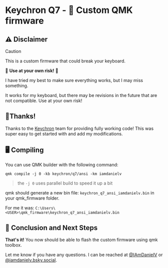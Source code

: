 # Keychron Q7 - 🚧 Custom QMK firmware

## ⚠️ Disclaimer
> [!CAUTION]
> This is a custom firmware that could break your keyboard.
>
> 🛑 **Use at your own risk!** 🛑
> 
> I have tried my best to make sure everything works, but I may miss something.
>
> It works for my keyboard, but there may be revisions in the future that are not compatible. Use at your own risk!

## 🥳Thanks!

Thanks to the [Keychron](https://github.com/keychron/) team for providing fully working code!
This was super easy to get started with and add my modifications.

## 🖥️ Compiling

You can use QMK builder with the following command:

```shell
qmk compile -j 0 -kb keychron/q7/ansi -km iamdanielv
```

> the `-j 0` uses parallel build to speed it up a bit

qmk should generate a new bin file: `keychron_q7_ansi_iamdanielv.bin` in your qmk_firmware folder.

For me it was: `C:\Users\<USER>\qmk_firmware\keychron_q7_ansi_iamdanielv.bin`


## 🎉 Conclusion and Next Steps

**That's it!** You now should be able to flash the custom firmware using qmk toolbox.

Let me know if you have any questions. I can be reached at [@IAmDanielV](https://twitter.com/IAmDanielV) or [@iamdanielv.bsky.social](https://bsky.app/profile/iamdanielv.bsky.social).

